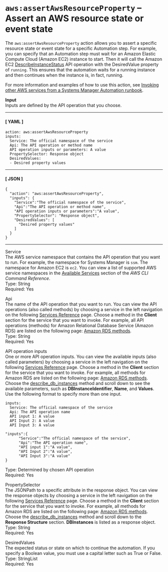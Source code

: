 # `aws:assertAwsResourceProperty` – Assert an AWS resource state or event state<a name="automation-action-assertAwsResourceProperty"></a>

The `aws:assertAwsResourceProperty` action allows you to assert a specific resource state or event state for a specific Automation step\. For example, you can specify that an Automation step must wait for an Amazon Elastic Compute Cloud \(Amazon EC2\) instance to start\. Then it will call the Amazon EC2 [DescribeInstanceStatus](https://docs.aws.amazon.com/AWSEC2/latest/APIReference/API_DescribeInstanceStatus.html) API operation with the DesiredValue property of `running`\. This ensures that the automation waits for a running instance and then continues when the instance is, in fact, running\.

For more information and examples of how to use this action, see [Invoking other AWS services from a Systems Manager Automation runbook](automation-aws-apis-calling.md)\.

**Input**  
Inputs are defined by the API operation that you choose\. 

------
#### [ YAML ]

```
action: aws:assertAwsResourceProperty
inputs:
  Service: The official namespace of the service
  Api: The API operation or method name
  API operation inputs or parameters: A value
  PropertySelector: Response object
  DesiredValues:
  - Desired property values
```

------
#### [ JSON ]

```
{
  "action": "aws:assertAwsResourceProperty",
  "inputs": {
    "Service":"The official namespace of the service",
    "Api":"The API operation or method name",
    "API operation inputs or parameters":"A value",
    "PropertySelector": "Response object",
    "DesiredValues": [
      "Desired property values"
    ]
  }
}
```

------

Service  
The AWS service namespace that contains the API operation that you want to run\. For example, the namespace for Systems Manager is `ssm`\. The namespace for Amazon EC2 is `ec2`\. You can view a list of supported AWS service namespaces in the [Available Services](https://docs.aws.amazon.com/cli/latest/reference/#available-services) section of the *AWS CLI Command Reference*\.  
Type: String  
Required: Yes

Api  
The name of the API operation that you want to run\. You can view the API operations \(also called methods\) by choosing a service in the left navigation on the following [Services Reference](https://boto3.amazonaws.com/v1/documentation/api/latest/reference/services/) page\. Choose a method in the **Client** section for the service that you want to invoke\. For example, all API operations \(methods\) for Amazon Relational Database Service \(Amazon RDS\) are listed on the following page: [Amazon RDS methods](https://boto3.amazonaws.com/v1/documentation/api/latest/reference/services/rds.html)\.  
Type: String  
Required: Yes

API operation inputs  
One or more API operation inputs\. You can view the available inputs \(also called parameters\) by choosing a service in the left navigation on the following [Services Reference](https://boto3.amazonaws.com/v1/documentation/api/latest/reference/services/) page\. Choose a method in the **Client** section for the service that you want to invoke\. For example, all methods for Amazon RDS are listed on the following page: [Amazon RDS methods](https://boto3.amazonaws.com/v1/documentation/api/latest/reference/services/rds.html)\. Choose the [describe\_db\_instances](https://boto3.amazonaws.com/v1/documentation/api/latest/reference/services/rds.html#RDS.Client.describe_db_instances) method and scroll down to see the available parameters, such as **DBInstanceIdentifier**, **Name**, and **Values**\. Use the following format to specify more than one input\.  

```
inputs:
  Service: The official namespace of the service
  Api: The API operation name
  API input 1: A value
  API Input 2: A value
  API Input 3: A value
```

```
"inputs":{
      "Service":"The official namespace of the service",
      "Api":"The API operation name",
      "API input 1":"A value",
      "API Input 2":"A value",
      "API Input 3":"A value"
}
```
Type: Determined by chosen API operation  
Required: Yes

PropertySelector  
The JSONPath to a specific attribute in the response object\. You can view the response objects by choosing a service in the left navigation on the following [Services Reference](https://boto3.amazonaws.com/v1/documentation/api/latest/reference/services/) page\. Choose a method in the **Client** section for the service that you want to invoke\. For example, all methods for Amazon RDS are listed on the following page: [Amazon RDS methods](https://boto3.amazonaws.com/v1/documentation/api/latest/reference/services/rds.html)\. Choose the [describe\_db\_instances](https://boto3.amazonaws.com/v1/documentation/api/latest/reference/services/rds.html#RDS.Client.describe_db_instances) method and scroll down to the **Response Structure** section\. **DBInstances** is listed as a response object\.  
Type: String  
Required: Yes

DesiredValues  
The expected status or state on which to continue the automation\. If you specify a Boolean value, you must use a capital letter such as True or False\.  
Type: StringList  
Required: Yes